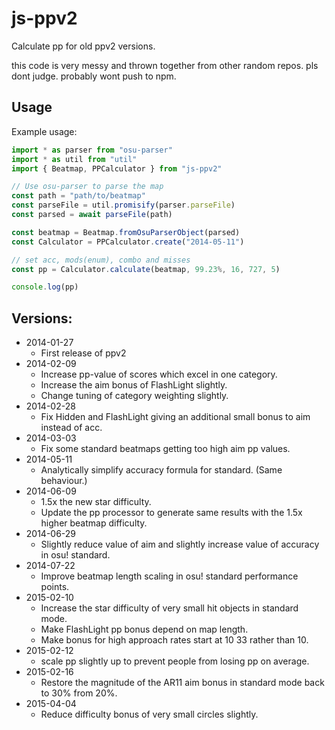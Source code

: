 # js-ppv2
Calculate pp for old ppv2 versions.

this code is very messy and thrown together from other random repos. pls dont judge.
probably wont push to npm.

## Usage

Example usage:

```js
import * as parser from "osu-parser"
import * as util from "util"
import { Beatmap, PPCalculator } from "js-ppv2"

// Use osu-parser to parse the map
const path = "path/to/beatmap"
const parseFile = util.promisify(parser.parseFile)
const parsed = await parseFile(path)

const beatmap = Beatmap.fromOsuParserObject(parsed)
const Calculator = PPCalculator.create("2014-05-11")

// set acc, mods(enum), combo and misses
const pp = Calculator.calculate(beatmap, 99.23%, 16, 727, 5)

console.log(pp)
```

## Versions:

- 2014-01-27
    - First release of ppv2
- 2014-02-09
    - Increase pp-value of scores which excel in one category.
    - Increase the aim bonus of FlashLight slightly.
    - Change tuning of category weighting slightly.
- 2014-02-28
    - Fix Hidden and FlashLight giving an additional small bonus to aim instead of acc.
- 2014-03-03
    - Fix some standard beatmaps getting too high aim pp values.
- 2014-05-11
    - Analytically simplify accuracy formula for standard. (Same behaviour.)
- 2014-06-09
    - 1.5x the new star difficulty.
    - Update the pp processor to generate same results with the 1.5x higher beatmap difficulty.
- 2014-06-29
    - Slightly reduce value of aim and slightly increase value of accuracy in osu! standard.
- 2014-07-22
    - Improve beatmap length scaling in osu! standard performance points.
- 2015-02-10
    - Increase the star difficulty of very small hit objects in standard mode.
    - Make FlashLight pp bonus depend on map length.
    - Make bonus for high approach rates start at 10 33 rather than 10.
- 2015-02-12
    - scale pp slightly up to prevent people from losing pp on average.
- 2015-02-16
    - Restore the magnitude of the AR11 aim bonus in standard mode back to 30% from 20%.
- 2015-04-04
    - Reduce difficulty bonus of very small circles slightly.
